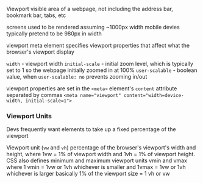 Viewport
	visible area of a webpage, not including the address bar, bookmark bar, tabs, etc 

screens used to be rendered assuming  ~1000px width 
mobile devies typically pretend to be 980px in width 

viewport meta element specifies viewport properties that affect what the browser's viewport display

`width` - viewport width 
`initial-scale` - initial zoom level, which is typically set to 1 so the webpage initially zoomed in at 100% 
`user-scalable` - boolean value, when `user-scalable: no` prevents zooming in/out

viewport properties are set in the `<meta>` element's `content` attribute separated by commas 
	`<meta name="viewport" content="width=device-width, initial-scale=1">`

### Viewport Units
Devs frequently want elements to take up a fixed percentage of the viewport 

Viewport unit (`vw` and `vh`)
	percentage of the browser's viewport's width and height, where 1vw = 1% of viewport width and 1vh = 1% of viewport height. 
	CSS also defines minimum and maximum viewport units vmin and vmax where 1 vmin = 1vw or 1vh whichever is smaller and 1vmax = 1vw or 1vh whichever is larger 
basically 1% of the viewport size = 1 vh or vw 


